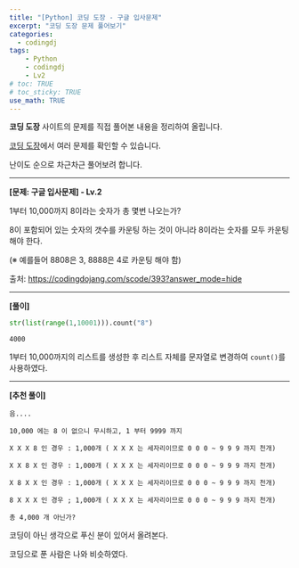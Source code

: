 ```yaml
---
title: "[Python] 코딩 도장 - 구글 입사문제"
excerpt: "코딩 도장 문제 풀어보기"
categories: 
  - codingdj
tags: 
    - Python
    - codingdj
    - Lv2
# toc: TRUE
# toc_sticky: TRUE
use_math: TRUE
---
```


**코딩 도장** 사이트의 문제를 직접 풀어본 내용을 정리하여 올립니다.

[코딩 도장](https://codingdojang.com/)에서 여러 문제를 확인할 수 있습니다.

난이도 순으로 차근차근 풀어보려 합니다.

---

**[문제: 구글 입사문제] - Lv.2**

1부터 10,000까지 8이라는 숫자가 총 몇번 나오는가?

8이 포함되어 있는 숫자의 갯수를 카운팅 하는 것이 아니라 8이라는 숫자를 모두 카운팅 해야 한다.

(※ 예를들어 8808은 3, 8888은 4로 카운팅 해야 함)

출처: <https://codingdojang.com/scode/393?answer_mode=hide>

---

**[풀이]**


```python
str(list(range(1,10001))).count("8")
```




    4000



1부터 10,000까지의 리스트를 생성한 후 리스트 자체를 문자열로 변경하여 `count()`를 사용하였다.

---

**[추천 풀이]**

```
음....

10,000 에는 8 이 없으니 무시하고, 1 부터 9999 까지

X X X 8 인 경우 : 1,000개 ( X X X 는 세자리이므로 0 0 0 ~ 9 9 9 까지 천개)

X X 8 X 인 경우 : 1,000개 ( X X X 는 세자리이므로 0 0 0 ~ 9 9 9 까지 천개)

X 8 X X 인 경우 : 1,000개 ( X X X 는 세자리이므로 0 0 0 ~ 9 9 9 까지 천개)

8 X X X 인 경우 ; 1,000개 ( X X X 는 세자리이므로 0 0 0 ~ 9 9 9 까지 천개)

총 4,000 개 아닌가?
```

코딩이 아닌 생각으로 푸신 분이 있어서 올려본다.

코딩으로 푼 사람은 나와 비슷하였다.

